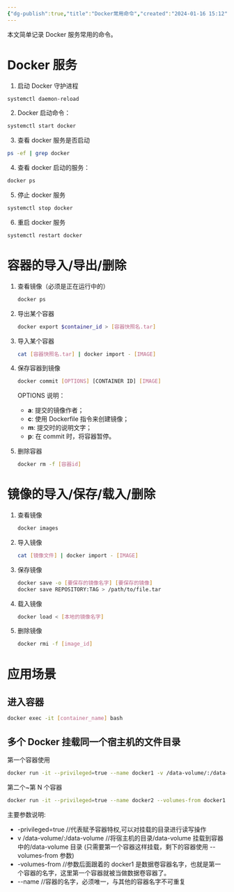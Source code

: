 ```yaml
---
{"dg-publish":true,"title":"Docker常用命令","created":"2024-01-16 15:12","updated":"2024-01-29 15:00","tags":["ubuntu"],"permalink":"/1-Engineering Wiki/Docker常用命令/","dgPassFrontmatter":true,"noteIcon":"1"}
---
```



本文简单记录 Docker 服务常用的命令。

# Docker 服务

1. 启动 Docker 守护进程

  ```bash
  systemctl daemon-reload
  ```

2. Docker 启动命令：

  ```bash
  systemctl start docker
  ```

3. 查看 docker 服务是否启动

  ```bash
  ps -ef | grep docker
  ```

4. 查看 docker 启动的服务：

  ```bash
  docker ps
  ```

5. 停止 docker 服务

  ```bash
  systemctl stop docker
  ```

6. 重启 docker 服务

  ```bash
  systemctl restart docker
  ```

# 容器的导入/导出/删除

1. 查看镜像（必须是正在运行中的）

    ```bash
    docker ps
    ```

2. 导出某个容器

    ```bash
    docker export $container_id > [容器快照名.tar]
    ```
 
3. 导入某个容器

    ```bash
    cat [容器快照名.tar] | docker import - [IMAGE]
    ```

4. 保存容器到镜像

    ```bash
    docker commit [OPTIONS] [CONTAINER ID] [IMAGE]
    ```

    OPTIONS 说明：
    - **a**: 提交的镜像作者；
    - **c**: 使用 Dockerfile 指令来创建镜像；
    - **m**: 提交时的说明文字；
    - **p**: 在 commit 时，将容器暂停。

5. 删除容器

    ```bash
    docker rm -f [容器id]
    ```

# 镜像的导入/保存/载入/删除

1. 查看镜像

    ```bash
    docker images
    ```

2. 导入镜像

    ```bash
    cat [镜像文件] | docker import - [IMAGE]
    ```

3. 保存镜像

    ```bash
    docker save -o [要保存的镜像名字] [要保存的镜像]
    docker save REPOSITORY:TAG > /path/to/file.tar
    ```

4. 载入镜像

    ```bash
    docker load < [本地的镜像名字]
    ```

5. 删除镜像

    ```bash
    docker rmi -f [image_id]
    ```   

# 应用场景

## 进入容器

```bash
docker exec -it [container_name] bash
```

## 多个 Docker 挂载同一个宿主机的文件目录

第一个容器使用

```bash
docker run -it --privileged=true --name docker1 -v /data-volume/:/data-volume centos
```

第二个~第 N 个容器

```bash
docker run -it --privileged=true --name docker2 --volumes-from docker1 centos
```

主要参数说明:

- -privileged=true //代表赋予容器特权,可以对挂载的目录进行读写操作
- v /data-volume/:/data-volume //将宿主机的目录/data-volume 挂载到容器中的/data-volume 目录 (只需要第一个容器这样挂载，剩下的容器使用 --volumes-from 参数)
- -volumes-from //参数后面跟着的 docker1 是数据卷容器名字，也就是第一个容器的名字，这里第一个容器就被当做数据卷容器了。
- --name //容器的名字，必须唯一，与其他的容器名字不可重复